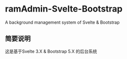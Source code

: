 # ramAdmin-Svelte-Bootstrap
A background management system of Svelte &amp; Bootstrap
## 简要说明
这是基于Svelte 3.X & Bootstrap 5.X 的后台系统
